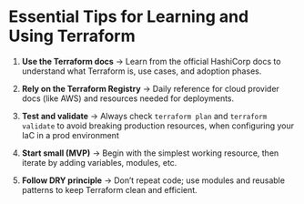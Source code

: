 # **Essential Tips for Learning and Using Terraform**

1. **Use the Terraform docs** → Learn from the official HashiCorp docs to understand what Terraform is, use cases, and adoption phases.

2. **Rely on the Terraform Registry** → Daily reference for cloud provider docs (like AWS) and resources needed for deployments.

3. **Test and validate** → Always check `terraform plan` and `terraform validate` to avoid breaking production resources, when configuring your IaC in a prod environment 

4. **Start small (MVP)** → Begin with the simplest working resource, then iterate by adding variables, modules, etc.

5. **Follow DRY principle** → Don’t repeat code; use modules and reusable patterns to keep Terraform clean and efficient.